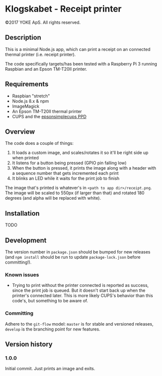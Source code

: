 # Klogskabet - Receipt printer
©2017 YOKE ApS. All rights reserved.

## Description
This is a minimal Node.js app, which can print a receipt on an connected thermal printer (i.e. receipt printer).

The code specifically targets/has been tested with a Raspberry Pi 3 running Raspbian and an Epson TM-T20II printer.

## Requirements
- Raspbian "stretch"
- Node.js 8.x & npm
- ImageMagick
- An Epson TM-T20II thermal printer
- CUPS and the [epsonsimplecups PPD](https://github.com/plinth666/epsonsimplecups)

## Overview
The code does a couple of things:

1. It loads a custom image, and scales/rotates it so it'll be right side up when printed
1. It listens for a button being pressed (GPIO pin falling low)
2. When the button is pressed, it prints the image along with a header with a sequence number that gets incremented each print
3. It blinks an LED while it waits for the print job to finish

The image that's printed is whatever's in `<path to app dir>/receipt.png`. The image will be scaled to 550px (if larger than that) and rotated 180 degrees (and alpha will be replaced with white).

## Installation
TODO

## Development
The version number in `package.json` should be bumped for new releases (and `npm install` should be run to update `package-lock.json` before committing!).

### Known issues
- Trying to print without the printer connected is reported as success, since the print job is queued. But it doesn't start back up when the printer's connected later. This is more likely CUPS's behavior than this code's, but something to be aware of.

### Committing
Adhere to the `git-flow` model: `master` is for stable and versioned releases, `develop` is the branching point for new features.

## Version history
### 1.0.0
Initial commit. Just prints an image and exits.
